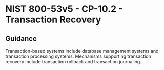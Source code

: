 # NIST 800-53v5 - CP-10.2 - Transaction Recovery
## Guidance
Transaction-based systems include database management systems and transaction processing systems. Mechanisms supporting transaction recovery include transaction rollback and transaction journaling.